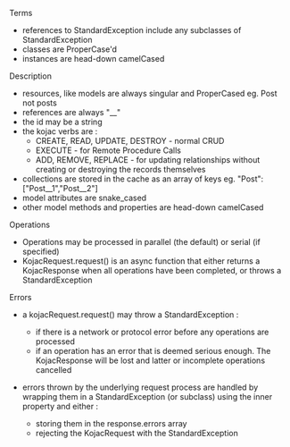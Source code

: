Terms

* references to StandardException include any subclasses of StandardException
* classes are ProperCase'd
* instances are head-down camelCased

Description

* resources, like models are always singular and ProperCased eg. Post not posts
* references are always "<Resource>__<id>"
* the id may be a string
* the kojac verbs are :
	* CREATE, READ, UPDATE, DESTROY - normal CRUD
	* EXECUTE - for Remote Procedure Calls
	* ADD, REMOVE, REPLACE - for updating relationships without creating or destroying the records themselves
* collections are stored in the cache as an array of keys eg. "Post": ["Post__1","Post__2"]
* model attributes are snake_cased
* other model methods and properties are head-down camelCased 

Operations

* Operations may be processed in parallel (the default) or serial (if specified)
* KojacRequest.request() is an async function that either returns a KojacResponse when all operations have been completed, or throws a StandardException

Errors

* a kojacRequest.request() may throw a StandardException :
	* if there is a network or protocol error before any operations are processed
	* if an operation has an error that is deemed serious enough. The KojacResponse will be lost and latter or incomplete operations cancelled

* errors thrown by the underlying request process are handled by wrapping them in a StandardException (or subclass) using the inner property and either : 
	* storing them in the response.errors array
	* rejecting the KojacRequest with the StandardException


	